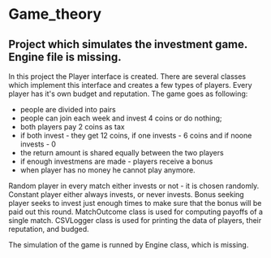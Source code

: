 # Game_theory

## Project which simulates the investment game. Engine file is missing.

In this project the Player interface is created. There are several classes which implement this interface and creates a few types of players.
Every player has it's own budget and reputation. The game goes as following:
- people are divided into pairs
- people can join each week and invest 4 coins or do nothing;
- both players pay 2 coins as tax
- if both invest - they get 12 coins, if one invests - 6 coins and if noone invests - 0
- the return amount is shared equally between the two players
- if enough investmens are made - players receive a bonus
- when player has no money he cannot play anymore.

Random player in every match either invests or not - it is chosen randomly.
Constant player either always invests, or never invests.
Bonus seeking player seeks to invest just enough times to make sure that the bonus will be paid out this round.
MatchOutcome class is used for computing payoffs of a single match.
CSVLogger class is used for printing the data of players, their reputation, and budged.

The simulation of the game is runned by Engine class, which is missing.
